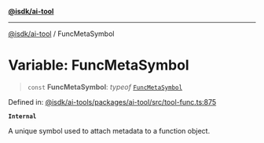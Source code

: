 [**@isdk/ai-tool**](../README.md)

***

[@isdk/ai-tool](../globals.md) / FuncMetaSymbol

# Variable: FuncMetaSymbol

> `const` **FuncMetaSymbol**: *typeof* [`FuncMetaSymbol`](FuncMetaSymbol.md)

Defined in: [@isdk/ai-tools/packages/ai-tool/src/tool-func.ts:875](https://github.com/isdk/ai-tool.js/blob/209a87173b5eabb2f81db6ea9a6784f34c24e271/src/tool-func.ts#L875)

**`Internal`**

A unique symbol used to attach metadata to a function object.

